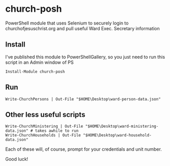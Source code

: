 # church-posh
PowerShell module that uses Selenium to securely login to churchofjesuschrist.org and pull useful Ward Exec. Secretary information

## Install
I've published this module to PowerShellGallery, so you just need to run this script in an Admin window of PS
```
Install-Module church-posh
```

## Run
```
Write-ChurchPersons | Out-File "$HOME\Desktop\ward-person-data.json"
```

## Other less useful scripts
```
Write-ChurchMinistering | Out-File "$HOME\Desktop\ward-ministering-data.json" # takes awhile to run
Write-ChurchHouseholds | Out-File "$HOME\Desktop\ward-household-data.json"
```

Each of these will, of course, prompt for your credentials and unit number.

Good luck!
